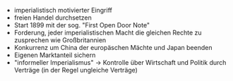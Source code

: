 + imperialistisch motivierter Eingriff
+ freien Handel durchsetzen
+ Start 1899 mit der sog. "First Open Door Note"
+ Forderung, jeder imperialistischen Macht die gleichen Rechte zu zusprechen wie Großbritannien 
+ Konkurrenz um China der europäschen Mächte und Japan beenden
+ Eigenen Marktanteil sichern
+ "informeller Imperialismus" -> Kontrolle über Wirtschaft und Politik durch Verträge (in der Regel ungleiche Verträge)
